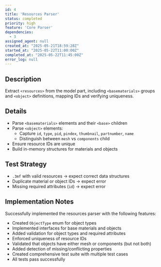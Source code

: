 ```yaml
---
id: 4
title: 'Resources Parser'
status: completed
priority: high
feature: 'Core Parser'
dependencies:
  - 3
assigned_agent: null
created_at: "2025-05-21T18:59:28Z"
started_at: "2025-05-22T11:00:00Z"
completed_at: "2025-05-22T11:45:00Z"
error_log: null
---
```


## Description

Extract `<resources>` from the model part, including `<basematerials>` groups and `<object>` definitions, mapping IDs and verifying uniqueness.

## Details

- Parse `<basematerials>` elements and their `<base>` children
- Parse `<object>` elements:
  - Capture `id`, `type`, `pid`, `pindex`, `thumbnail`, `partnumber`, `name`
  - Distinguish between `mesh` vs `components` child
- Ensure resource IDs are unique
- Build in-memory structures for materials and objects

## Test Strategy

- `.3mf` with valid resources → expect correct data structures
- Duplicate material or object IDs → expect error
- Missing required attributes (`id`) → expect error 

## Implementation Notes

Successfully implemented the resources parser with the following features:
- Created `ObjectType` enum for object types
- Implemented interfaces for base materials and objects
- Added validation for object types and required attributes
- Enforced uniqueness of resource IDs
- Validated that objects have either mesh or components (but not both)
- Added detection of missing/conflicting properties
- Created comprehensive test suite with multiple test cases
- All tests pass successfully 